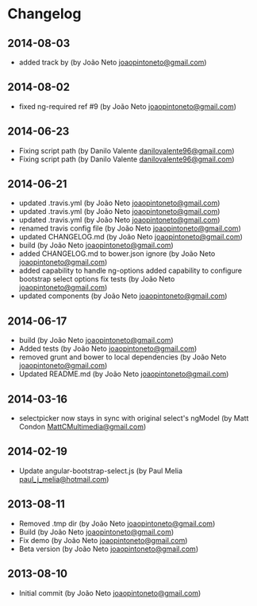 # Changelog
## 2014-08-03
- added track by (by João Neto <joaopintoneto@gmail.com>)

## 2014-08-02
- fixed ng-required ref #9 (by João Neto <joaopintoneto@gmail.com>)

## 2014-06-23
- Fixing script path (by Danilo Valente <danilovalente96@gmail.com>)
- Fixing script path (by Danilo Valente <danilovalente96@gmail.com>)

## 2014-06-21
- updated .travis.yml (by João Neto <joaopintoneto@gmail.com>)
- updated .travis.yml (by João Neto <joaopintoneto@gmail.com>)
- updated .travis.yml (by João Neto <joaopintoneto@gmail.com>)
- renamed travis config file (by João Neto <joaopintoneto@gmail.com>)
- updated CHANGELOG.md (by João Neto <joaopintoneto@gmail.com>)
- build (by João Neto <joaopintoneto@gmail.com>)
- added CHANGELOG.md to bower.json ignore (by João Neto <joaopintoneto@gmail.com>)
- added capability to handle ng-options added capability to configure bootstrap select options fix tests (by João Neto <joaopintoneto@gmail.com>)
- updated components (by João Neto <joaopintoneto@gmail.com>)

## 2014-06-17
- build (by João Neto <joaopintoneto@gmail.com>)
- Added tests (by João Neto <joaopintoneto@gmail.com>)
- removed grunt and bower to local dependencies (by João Neto <joaopintoneto@gmail.com>)
- Updated README.md (by João Neto <joaopintoneto@gmail.com>)

## 2014-03-16
- selectpicker now stays in sync with original select's ngModel (by Matt Condon <MattCMultimedia@gmail.com>)

## 2014-02-19
- Update angular-bootstrap-select.js (by Paul Melia <paul_j_melia@hotmail.com>)

## 2013-08-11
- Removed .tmp dir (by João Neto <joaopintoneto@gmail.com>)
- Build (by João Neto <joaopintoneto@gmail.com>)
- Fix demo (by João Neto <joaopintoneto@gmail.com>)
- Beta version (by João Neto <joaopintoneto@gmail.com>)

## 2013-08-10
- Initial commit (by João Neto <joaopintoneto@gmail.com>)

